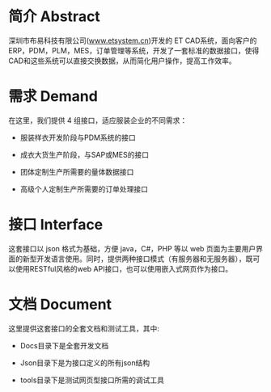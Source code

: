 # 简介 Abstract

  深圳市布易科技有限公司(www.etsystem.cn)开发的 ET CAD系统，面向客户的 ERP，PDM，PLM，MES，订单管理等系统，开发了一套标准的数据接口，使得CAD和这些系统可以直接交换数据，从而简化用户操作，提高工作效率。

# 需求 Demand

在这里，我们提供 4 组接口，适应服装企业的不同需求：

- 服装样衣开发阶段与PDM系统的接口

- 成衣大货生产阶段，与SAP或MES的接口

- 团体定制生产所需要的量体数据接口

- 高级个人定制生产所需要的订单处理接口

# 接口 Interface
  这套接口以 json 格式为基础，方便 java，C#，PHP 等以 web 页面为主要用户界面的新型开发语言使用。同时，提供两种接口模式（有服务器和无服务器），既可以使用RESTful风格的web API接口，也可以使用嵌入式网页作为接口。

# 文档 Document

这里提供这套接口的全套文档和测试工具，其中:

- Docs目录下是全套开发文档

- Json目录下是为接口定义的所有json结构

- tools目录下是测试网页型接口所需的调试工具

